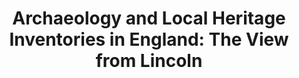 ---
label: "Chapter 13"
title: "Archaeology and Local Heritage Inventories in England: The View from Lincoln"
short_title: 
layout: essay
contributor:
order: 110
---